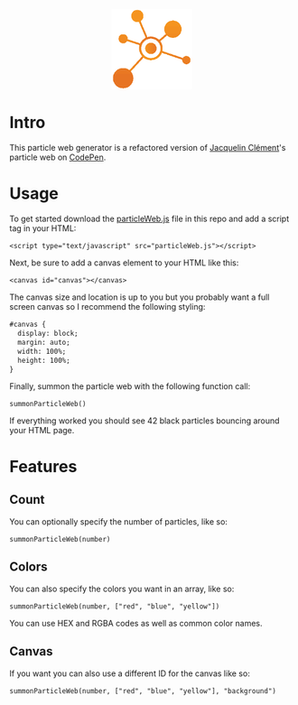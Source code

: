 <p align="center">
  <img width="142" height="142" src="https://github.com/jgphilpott/particleWeb/blob/master/demo/icon.png">
</p>

# Intro

This particle web generator is a refactored version of [Jacquelin Clément](https://github.com/jacquelinclem)'s particle web on [CodePen](https://codepen.io/jacquelinclem/pen/udnwI).

# Usage

To get started download the [particleWeb.js](https://raw.githubusercontent.com/jgphilpott/particleWeb/master/particleWeb.js) file in this repo and add a script tag in your HTML:

```
<script type="text/javascript" src="particleWeb.js"></script>
```

Next, be sure to add a canvas element to your HTML like this:

```
<canvas id="canvas"></canvas>
```

The canvas size and location is up to you but you probably want a full screen canvas so I recommend the following styling:

```
#canvas {
  display: block;
  margin: auto;
  width: 100%;
  height: 100%;
}
```
Finally, summon the particle web with the following function call:

```
summonParticleWeb()
```

If everything worked you should see 42 black particles bouncing around your HTML page.

# Features

## Count

You can optionally specify the number of particles, like so:

```
summonParticleWeb(number)
```

## Colors

You can also specify the colors you want in an array, like so:

```
summonParticleWeb(number, ["red", "blue", "yellow"])
```

You can use HEX and RGBA codes as well as common color names.

## Canvas

If you want you can also use a different ID for the canvas like so:

```
summonParticleWeb(number, ["red", "blue", "yellow"], "background")
```
